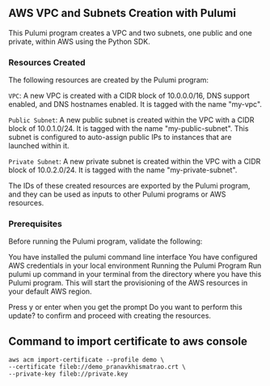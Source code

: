 ## AWS VPC and Subnets Creation with Pulumi
This Pulumi program creates a VPC and two subnets, one public and one private, within AWS using the Python SDK.

### Resources Created
The following resources are created by the Pulumi program:

`VPC`: A new VPC is created with a CIDR block of 10.0.0.0/16, DNS support enabled, and DNS hostnames enabled. It is tagged with the name "my-vpc".

`Public Subnet`: A new public subnet is created within the VPC with a CIDR block of 10.0.1.0/24. It is tagged with the name "my-public-subnet". This subnet is configured to auto-assign public IPs to instances that are launched within it.

`Private Subnet`: A new private subnet is created within the VPC with a CIDR block of 10.0.2.0/24. It is tagged with the name "my-private-subnet".

The IDs of these created resources are exported by the Pulumi program, and they can be used as inputs to other Pulumi programs or AWS resources.

### Prerequisites
Before running the Pulumi program, validate the following:

You have installed the pulumi command line interface
You have configured AWS credentials in your local environment
Running the Pulumi Program
Run pulumi up command in your terminal from the directory where you have this Pulumi program. This will start the provisioning of the AWS resources in your default AWS region.

Press y or enter when you get the prompt Do you want to perform this update? to confirm and proceed with creating the resources.

## Command to import certificate to aws console
```
aws acm import-certificate --profile demo \
--certificate fileb://demo_pranavkhismatrao.crt \
--private-key fileb://private.key
```

